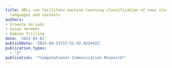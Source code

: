 ```yaml
---
title: URLs can facilitate machine learning classification of news stories across
  languages and contexts
authors:
- Ernesto de León
- Susan Vermeer
- Damian Trilling
date: '2023-01-01'
publishDate: '2025-04-21T15:51:42.825442Z'
publication_types:
  - "2"
publication: '*Computational Communication Research*'
---
```

